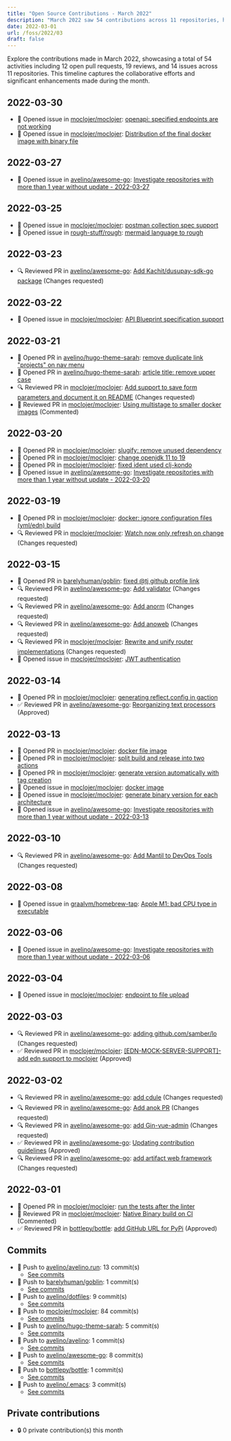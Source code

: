 ```yaml
---
title: "Open Source Contributions - March 2022"
description: "March 2022 saw 54 contributions across 11 repositories, highlighting a dynamic month of development, with numerous pull requests and reviews driving progress."
date: 2022-03-01
url: /foss/2022/03
draft: false
---
```


Explore the contributions made in March 2022, showcasing a total of 54 activities including 12 open pull requests, 19 reviews, and 14 issues across 11 repositories. This timeline captures the collaborative efforts and significant enhancements made during the month.

## 2022-03-30

- 🐛 Opened issue in [moclojer/moclojer](https://github.com/moclojer/moclojer): [openapi: specified endpoints are not working](https://github.com/moclojer/moclojer/issues/45)
- 🐛 Opened issue in [moclojer/moclojer](https://github.com/moclojer/moclojer): [Distribution of the final docker image with binary file](https://github.com/moclojer/moclojer/issues/44)

## 2022-03-27

- 🐛 Opened issue in [avelino/awesome-go](https://github.com/avelino/awesome-go): [Investigate repositories with more than 1 year without update - 2022-03-27](https://github.com/avelino/awesome-go/issues/4143)

## 2022-03-25

- 🐛 Opened issue in [moclojer/moclojer](https://github.com/moclojer/moclojer): [postman collection spec support](https://github.com/moclojer/moclojer/issues/43)
- 🐛 Opened issue in [rough-stuff/rough](https://github.com/rough-stuff/rough): [mermaid language to rough](https://github.com/rough-stuff/rough/issues/203)

## 2022-03-23

- 🔍 Reviewed PR in [avelino/awesome-go](https://github.com/avelino/awesome-go): [Add Kachit/dusupay-sdk-go package](https://github.com/avelino/awesome-go/pull/4120#pullrequestreview-918696031) (Changes requested)

## 2022-03-22

- 🐛 Opened issue in [moclojer/moclojer](https://github.com/moclojer/moclojer): [API Blueprint specification support](https://github.com/moclojer/moclojer/issues/42)

## 2022-03-21

- 🔀 Opened PR in [avelino/hugo-theme-sarah](https://github.com/avelino/hugo-theme-sarah): [remove duplicate link "projects" on nav menu](https://github.com/avelino/hugo-theme-sarah/pull/54)
- 🔀 Opened PR in [avelino/hugo-theme-sarah](https://github.com/avelino/hugo-theme-sarah): [article title: remove upper case ](https://github.com/avelino/hugo-theme-sarah/pull/53)
- 🔍 Reviewed PR in [moclojer/moclojer](https://github.com/moclojer/moclojer): [Add support to save form parameters and document it on README](https://github.com/moclojer/moclojer/pull/40#pullrequestreview-915919861) (Changes requested)
- 💬 Reviewed PR in [moclojer/moclojer](https://github.com/moclojer/moclojer): [Using multistage to smaller docker images](https://github.com/moclojer/moclojer/pull/39#pullrequestreview-915912939) (Commented)

## 2022-03-20

- 🔀 Opened PR in [moclojer/moclojer](https://github.com/moclojer/moclojer): [slugify: remove unused dependency](https://github.com/moclojer/moclojer/pull/38)
- 🔀 Opened PR in [moclojer/moclojer](https://github.com/moclojer/moclojer): [change openjdk 11 to 19](https://github.com/moclojer/moclojer/pull/37)
- 🔀 Opened PR in [moclojer/moclojer](https://github.com/moclojer/moclojer): [fixed ident used clj-kondo](https://github.com/moclojer/moclojer/pull/36)
- 🐛 Opened issue in [avelino/awesome-go](https://github.com/avelino/awesome-go): [Investigate repositories with more than 1 year without update - 2022-03-20](https://github.com/avelino/awesome-go/issues/4111)

## 2022-03-19

- 🔀 Opened PR in [moclojer/moclojer](https://github.com/moclojer/moclojer): [docker: ignore configuration files (yml/edn) build](https://github.com/moclojer/moclojer/pull/35)
- 🔍 Reviewed PR in [moclojer/moclojer](https://github.com/moclojer/moclojer): [Watch now only refresh on change](https://github.com/moclojer/moclojer/pull/33#pullrequestreview-915031492) (Changes requested)

## 2022-03-15

- 🔀 Opened PR in [barelyhuman/goblin](https://github.com/barelyhuman/goblin): [fixed @tj github profile link](https://github.com/barelyhuman/goblin/pull/9)
- 🔍 Reviewed PR in [avelino/awesome-go](https://github.com/avelino/awesome-go): [Add validator](https://github.com/avelino/awesome-go/pull/4102#pullrequestreview-910719995) (Changes requested)
- 🔍 Reviewed PR in [avelino/awesome-go](https://github.com/avelino/awesome-go): [Add anorm](https://github.com/avelino/awesome-go/pull/4104#pullrequestreview-910718357) (Changes requested)
- 🔍 Reviewed PR in [avelino/awesome-go](https://github.com/avelino/awesome-go): [Add anoweb](https://github.com/avelino/awesome-go/pull/4103#pullrequestreview-910718069) (Changes requested)
- 🔍 Reviewed PR in [moclojer/moclojer](https://github.com/moclojer/moclojer): [Rewrite and unify router implementations](https://github.com/moclojer/moclojer/pull/30#pullrequestreview-909933664) (Changes requested)
- 🐛 Opened issue in [moclojer/moclojer](https://github.com/moclojer/moclojer): [JWT authentication](https://github.com/moclojer/moclojer/issues/32)

## 2022-03-14

- 🔀 Opened PR in [moclojer/moclojer](https://github.com/moclojer/moclojer): [generating reflect.config in gaction](https://github.com/moclojer/moclojer/pull/29)
- ✅ Reviewed PR in [avelino/awesome-go](https://github.com/avelino/awesome-go): [Reorganizing text processors](https://github.com/avelino/awesome-go/pull/4090#pullrequestreview-909136085) (Approved)

## 2022-03-13

- 🔀 Opened PR in [moclojer/moclojer](https://github.com/moclojer/moclojer): [docker file image](https://github.com/moclojer/moclojer/pull/28)
- 🔀 Opened PR in [moclojer/moclojer](https://github.com/moclojer/moclojer): [split build and release into two actions](https://github.com/moclojer/moclojer/pull/27)
- 🔀 Opened PR in [moclojer/moclojer](https://github.com/moclojer/moclojer): [generate version automatically with tag creation](https://github.com/moclojer/moclojer/pull/24)
- 🐛 Opened issue in [moclojer/moclojer](https://github.com/moclojer/moclojer): [docker image](https://github.com/moclojer/moclojer/issues/26)
- 🐛 Opened issue in [moclojer/moclojer](https://github.com/moclojer/moclojer): [generate binary version for each architecture](https://github.com/moclojer/moclojer/issues/25)
- 🐛 Opened issue in [avelino/awesome-go](https://github.com/avelino/awesome-go): [Investigate repositories with more than 1 year without update - 2022-03-13](https://github.com/avelino/awesome-go/issues/4100)

## 2022-03-10

- 🔍 Reviewed PR in [avelino/awesome-go](https://github.com/avelino/awesome-go): [Add Mantil to DevOps Tools](https://github.com/avelino/awesome-go/pull/4093#pullrequestreview-906446376) (Changes requested)

## 2022-03-08

- 🐛 Opened issue in [graalvm/homebrew-tap](https://github.com/graalvm/homebrew-tap): [Apple M1: bad CPU type in executable](https://github.com/graalvm/homebrew-tap/issues/43)

## 2022-03-06

- 🐛 Opened issue in [avelino/awesome-go](https://github.com/avelino/awesome-go): [Investigate repositories with more than 1 year without update - 2022-03-06](https://github.com/avelino/awesome-go/issues/4076)

## 2022-03-04

- 🐛 Opened issue in [moclojer/moclojer](https://github.com/moclojer/moclojer): [endpoint to file upload](https://github.com/moclojer/moclojer/issues/20)

## 2022-03-03

- 🔍 Reviewed PR in [avelino/awesome-go](https://github.com/avelino/awesome-go): [adding github.com/samber/lo](https://github.com/avelino/awesome-go/pull/4073#pullrequestreview-898807836) (Changes requested)
- ✅ Reviewed PR in [moclojer/moclojer](https://github.com/moclojer/moclojer): [[EDN-MOCK-SERVER-SUPPORT]- add edn support to moclojer](https://github.com/moclojer/moclojer/pull/16#pullrequestreview-899304985) (Approved)

## 2022-03-02

- 🔍 Reviewed PR in [avelino/awesome-go](https://github.com/avelino/awesome-go): [add cdule](https://github.com/avelino/awesome-go/pull/4068#pullrequestreview-897896231) (Changes requested)
- 🔍 Reviewed PR in [avelino/awesome-go](https://github.com/avelino/awesome-go): [Add anok PR](https://github.com/avelino/awesome-go/pull/4064#pullrequestreview-897893127) (Changes requested)
- 🔍 Reviewed PR in [avelino/awesome-go](https://github.com/avelino/awesome-go): [add Gin-vue-admin](https://github.com/avelino/awesome-go/pull/4070#pullrequestreview-897887382) (Changes requested)
- ✅ Reviewed PR in [avelino/awesome-go](https://github.com/avelino/awesome-go): [Updating contribution guidelines](https://github.com/avelino/awesome-go/pull/4051#pullrequestreview-897881123) (Approved)
- 🔍 Reviewed PR in [avelino/awesome-go](https://github.com/avelino/awesome-go): [add artifact web framework](https://github.com/avelino/awesome-go/pull/4072#pullrequestreview-897709399) (Changes requested)

## 2022-03-01

- 🔀 Opened PR in [moclojer/moclojer](https://github.com/moclojer/moclojer): [run the tests after the linter](https://github.com/moclojer/moclojer/pull/19)
- 💬 Reviewed PR in [moclojer/moclojer](https://github.com/moclojer/moclojer): [Native Binary build on CI](https://github.com/moclojer/moclojer/pull/18#pullrequestreview-896809652) (Commented)
- ✅ Reviewed PR in [bottlepy/bottle](https://github.com/bottlepy/bottle): [add GitHub URL for PyPi](https://github.com/bottlepy/bottle/pull/1369#pullrequestreview-896810876) (Approved)

## Commits

- 🔨 Push to [avelino/avelino.run](https://github.com/avelino/avelino.run): 13 commit(s)
  - [See commits](https://github.com/avelino/avelino.run/commits?author=avelino&since=2022-03-01T00:00:00Z&until=2022-03-31T23:59:59Z)
- 🔨 Push to [barelyhuman/goblin](https://github.com/barelyhuman/goblin): 1 commit(s)
  - [See commits](https://github.com/barelyhuman/goblin/commits?author=avelino&since=2022-03-01T00:00:00Z&until=2022-03-31T23:59:59Z)
- 🔨 Push to [avelino/dotfiles](https://github.com/avelino/dotfiles): 9 commit(s)
  - [See commits](https://github.com/avelino/dotfiles/commits?author=avelino&since=2022-03-01T00:00:00Z&until=2022-03-31T23:59:59Z)
- 🔨 Push to [moclojer/moclojer](https://github.com/moclojer/moclojer): 84 commit(s)
  - [See commits](https://github.com/moclojer/moclojer/commits?author=avelino&since=2022-03-01T00:00:00Z&until=2022-03-31T23:59:59Z)
- 🔨 Push to [avelino/hugo-theme-sarah](https://github.com/avelino/hugo-theme-sarah): 5 commit(s)
  - [See commits](https://github.com/avelino/hugo-theme-sarah/commits?author=avelino&since=2022-03-01T00:00:00Z&until=2022-03-31T23:59:59Z)
- 🔨 Push to [avelino/avelino](https://github.com/avelino/avelino): 1 commit(s)
  - [See commits](https://github.com/avelino/avelino/commits?author=avelino&since=2022-03-01T00:00:00Z&until=2022-03-31T23:59:59Z)
- 🔨 Push to [avelino/awesome-go](https://github.com/avelino/awesome-go): 8 commit(s)
  - [See commits](https://github.com/avelino/awesome-go/commits?author=avelino&since=2022-03-01T00:00:00Z&until=2022-03-31T23:59:59Z)
- 🔨 Push to [bottlepy/bottle](https://github.com/bottlepy/bottle): 1 commit(s)
  - [See commits](https://github.com/bottlepy/bottle/commits?author=avelino&since=2022-03-01T00:00:00Z&until=2022-03-31T23:59:59Z)
- 🔨 Push to [avelino/.emacs](https://github.com/avelino/.emacs): 3 commit(s)
  - [See commits](https://github.com/avelino/.emacs/commits?author=avelino&since=2022-03-01T00:00:00Z&until=2022-03-31T23:59:59Z)

## Private contributions

- 🔒 0 private contribution(s) this month

